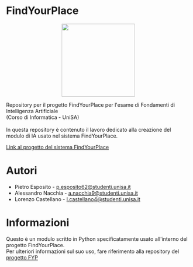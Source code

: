 # FindYourPlace
<p align="center">
  <img width="200" src="https://github.com/Pietro1377/FindYourPlace_IS/assets/145977055/58143a00-a556-4cd0-9471-35ebb1a24edd">
</p>
Repository per il progetto FindYourPlace per l'esame di Fondamenti di Intelligenza Artificiale <br>(Corso di Informatica - UniSA)<br><br>
In questa repository è contenuto il lavoro dedicato alla creazione del modulo di IA usato nel sistema FindYourPlace.<br>
<p><a href="https://github.com/FireLion137/FindYourPlace_IS">Link al progetto del sistema FindYourPlace</a></p>

# Autori
+ Pietro Esposito - p.esposito62@studenti.unisa.it
+ Alessandro Nacchia - a.nacchia9@studenti.unisa.it
+ Lorenzo Castellano - l.castellano4@studenti.unisa.it

# Informazioni
Questo è un modulo scritto in Python specificatamente usato all'interno del progetto FindYourPlace.<br>
Per ulteriori informazioni sul suo uso, fare riferimento alla repository del [progetto FYP](https://github.com/FireLion137/FindYourPlace_IS)
